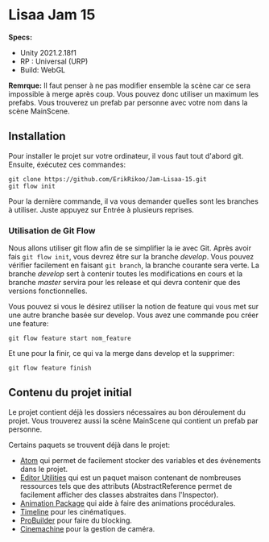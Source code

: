 # Lisaa Jam 15
**Specs:**
- Unity 2021.2.18f1
- RP : Universal (URP)
- Build: WebGL

**Remrque:** Il faut penser à ne pas modifier ensemble la scène car ce sera impossible à merge après coup. Vous pouvez donc utiliser un maximum les prefabs. Vous trouverez un prefab par personne avec votre nom dans la scène MainScene.

## Installation
Pour installer le projet sur votre ordinateur, il vous faut tout d'abord git. Ensuite, éxécutez ces commandes:
```
git clone https://github.com/ErikRikoo/Jam-Lisaa-15.git
git flow init
```
Pour la dernière commande, il va vous demander quelles sont les branches à utiliser. Juste appuyez sur Entrée à plusieurs reprises.

### Utilisation de Git Flow
Nous allons utiliser git flow afin de se simplifier la ie avec Git. Après avoir fais `git flow init`, vous devrez être sur la branche *develop*. Vous pouvez vérifier facilement en faisant `git branch`, la branche courante sera verte. La branche *develop* sert à contenir toutes les modifications en cours et la branche *master* servira pour les release et qui devra contenir que des versions fonctionnelles.

Vous pouvez si vous le désirez utiliser la notion de feature qui vous met sur une autre branche basée sur develop. Vous avez une commande pou créer une feature:
```
git flow feature start nom_feature
```

Et une pour la finir, ce qui va la merge dans develop et la supprimer:
```
git flow feature finish
```

## Contenu du projet initial
Le projet contient déjà les dossiers nécessaires au bon déroulement du projet. Vous trouverez aussi la scène MainScene qui contient un prefab par personne.

Certains paquets se trouvent déjà dans le projet:
- [Atom](https://github.com/unity-atoms/unity-atoms) qui permet de facilement stocker des variables et des événements dans le projet.
- [Editor Utilities](https://github.com/ErikRikoo/com.rikoo.editor-utilities) qui est un paquet maison contenant de nombreuses ressources tels que des attributs (AbstractReference permet de facilement afficher des classes abstraites dans l'Inspector).
- [Animation Package](https://docs.unity3d.com/Packages/com.unity.animation.rigging@0.2/manual/index.html) qui aide à faire des animations procédurales.
- [Timeline](https://docs.unity3d.com/Packages/com.unity.timeline@1.2/manual/index.html) pour les cinématiques.
- [ProBuilder](https://docs.unity3d.com/Packages/com.unity.probuilder@4.0/manual/index.html) pour faire du blocking.
- [Cinemachine](https://docs.unity3d.com/Packages/com.unity.cinemachine@2.8/manual/index.html) pour la gestion de caméra.